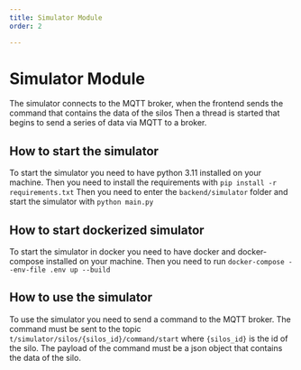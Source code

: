 ```yaml
---
title: Simulator Module
order: 2

---
```


# Simulator Module
The simulator connects to the MQTT broker, when the frontend sends the command that contains the data of the silos
Then a thread is started that begins to send a series of data via MQTT to a broker.

## How to start the simulator
To start the simulator you need to have python 3.11 installed on your machine.
Then you need to install the requirements with `pip install -r requirements.txt`
Then you need to enter the `backend/simulator` folder and start the simulator with `python main.py`

## How to start dockerized simulator
To start the simulator in docker you need to have docker and docker-compose installed on your machine.
Then you need to run `docker-compose --env-file .env up --build`

## How to use the simulator
To use the simulator you need to send a command to the MQTT broker.
The command must be sent to the topic `t/simulator/silos/{silos_id}/command/start` where `{silos_id}` is the id of the silo.
The payload of the command must be a json object that contains the data of the silo.
